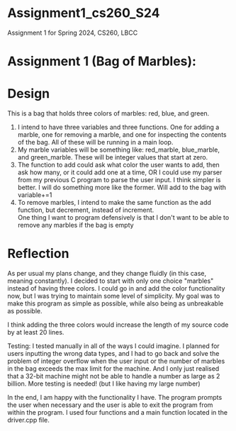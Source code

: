 # Assignment1_cs260_S24
Assignment 1 for Spring 2024, CS260, LBCC

# Assignment 1 (Bag of Marbles):  


# Design  
This is a bag that holds three colors of marbles: red, blue, and green.  

1. I intend to have three variables and three functions. One for adding a marble, one for removing a marble, and one for inspecting the contents of the bag. All of these will be running in a main loop.    
2. My marble variables will be something like: red_marble, blue_marble, and green_marble. These will be integer values that start at zero.  
3. The function to add could ask what color the user wants to add, then ask how many, or it could add one at a time, OR I could use my parser from my previous C program to parse the user input. I think simpler is better. I will do something more like the former. Will add to the bag with variable+=1  
4. To remove marbles, I intend to make the same function as the add function, but decrement, instead of increment.  
One thing I want to program defensively is that I don't want to be able to remove any marbles if the bag is empty  



# Reflection  
As per usual my plans change, and they change fluidly (in this case, meaning constantly). I decided to start with only one choice "marbles" instead of having three colors. I could go in and add the color functionality now, but I was trying to maintain some level of simplicity. My goal was to make this program as simple as possible, while also being as unbreakable as possible.

I think adding the three colors would increase the length of my source code by at least 20 lines.

Testing: I tested manually in all of the ways I could imagine. I planned for users inputting the wrong data types, and I had to go back and solve the problem of integer overflow when the user input or the number of marbles in the bag exceeds the max limit for the machine. And I only just realised that a 32-bit machine might not be able to handle a number as large as 2 billion. More testing is needed! (but I like having my large number)

In the end, I am happy with the functionality I have. The program prompts the user when necessary and the user is able to exit the program from within the program. I used four functions and a main function located in the driver.cpp file.


